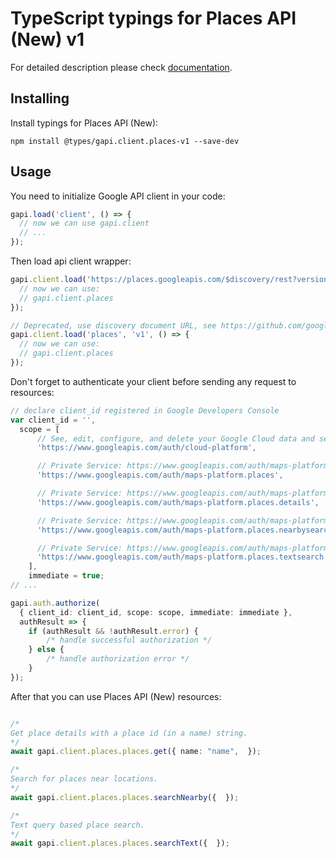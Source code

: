 # TypeScript typings for Places API (New) v1


For detailed description please check [documentation](https://mapsplatform.google.com/maps-products/#places-section).

## Installing

Install typings for Places API (New):

```
npm install @types/gapi.client.places-v1 --save-dev
```

## Usage

You need to initialize Google API client in your code:

```typescript
gapi.load('client', () => {
  // now we can use gapi.client
  // ...
});
```

Then load api client wrapper:

```typescript
gapi.client.load('https://places.googleapis.com/$discovery/rest?version=v1', () => {
  // now we can use:
  // gapi.client.places
});
```

```typescript
// Deprecated, use discovery document URL, see https://github.com/google/google-api-javascript-client/blob/master/docs/reference.md#----gapiclientloadname----version----callback--
gapi.client.load('places', 'v1', () => {
  // now we can use:
  // gapi.client.places
});
```

Don't forget to authenticate your client before sending any request to resources:

```typescript
// declare client_id registered in Google Developers Console
var client_id = '',
  scope = [
      // See, edit, configure, and delete your Google Cloud data and see the email address for your Google Account.
      'https://www.googleapis.com/auth/cloud-platform',

      // Private Service: https://www.googleapis.com/auth/maps-platform.places
      'https://www.googleapis.com/auth/maps-platform.places',

      // Private Service: https://www.googleapis.com/auth/maps-platform.places.details
      'https://www.googleapis.com/auth/maps-platform.places.details',

      // Private Service: https://www.googleapis.com/auth/maps-platform.places.nearbysearch
      'https://www.googleapis.com/auth/maps-platform.places.nearbysearch',

      // Private Service: https://www.googleapis.com/auth/maps-platform.places.textsearch
      'https://www.googleapis.com/auth/maps-platform.places.textsearch',
    ],
    immediate = true;
// ...

gapi.auth.authorize(
  { client_id: client_id, scope: scope, immediate: immediate },
  authResult => {
    if (authResult && !authResult.error) {
        /* handle successful authorization */
    } else {
        /* handle authorization error */
    }
});
```

After that you can use Places API (New) resources: <!-- TODO: make this work for multiple namespaces -->

```typescript

/*
Get place details with a place id (in a name) string.
*/
await gapi.client.places.places.get({ name: "name",  });

/*
Search for places near locations.
*/
await gapi.client.places.places.searchNearby({  });

/*
Text query based place search.
*/
await gapi.client.places.places.searchText({  });
```

